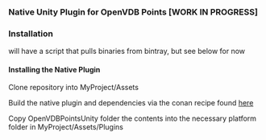 ### Native Unity Plugin for OpenVDB Points [WORK IN PROGRESS]

### Installation

will have a script that pulls binaries from bintray, but see below for now

#### Installing the Native Plugin

Clone repository into MyProject/Assets

Build the native plugin and dependencies via the conan recipe found [here](https://github.com/rochester-rcl/conan-openvdb-points-unity)

Copy OpenVDBPointsUnity folder the contents into the necessary platform folder in MyProject/Assets/Plugins
